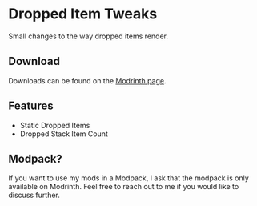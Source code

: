 # Dropped Item Tweaks

Small changes to the way dropped items render.

## Download

Downloads can be found on the [Modrinth page](https://modrinth.com/mod/droppeditemtweaks).

## Features

- Static Dropped Items
- Dropped Stack Item Count

## Modpack?

If you want to use my mods in a Modpack, I ask that the modpack is only available on Modrinth. Feel free to reach out to me if you would like to discuss further.
